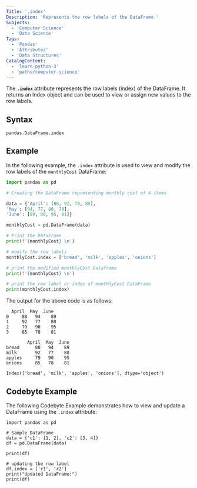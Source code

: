 ```yaml
---
Title: '.index'
Description: 'Represents the row labels of the DataFrame.'
Subjects:
  - 'Computer Science'
  - 'Data Science'
Tags:
  - 'Pandas'
  - 'Attributes'
  - 'Data Structures'
CatalogContent:
  - 'learn-python-3'
  - 'paths/computer-science'
---
```


The **`.index`** attribute represents the row labels (index) of the DataFrame. It returns an Index object and can be used to view or assign new values to the row labels.

## Syntax

```pseudo
pandas.DataFrame.index
```

## Example

In the following example, the `.index` attribute is used to view and modify the row labels of the `monthlyCost` DataFrame:

```py
import pandas as pd

# Creating the DataFrame representing monthly cost of 4 items

data = {'April': [88, 92, 79, 85],
'May': [94, 77, 90, 78],
'June': [89, 80, 95, 81]}

monthlyCost = pd.DataFrame(data)

# Print the DataFrame
print(f'{monthlyCost} \n')

# modify the row labels
monthlyCost.index = ['bread', 'milk', 'apples', 'onions']

# print the modified monthlyCost Dataframe
print(f'{monthlyCost} \n')

# print the row label or index of monthlyCost DataFrame
print(monthlyCost.index)
```

The output for the above code is as follows:

```shell
  April  May  June
0     88   94    89
1     92   77    80
2     79   90    95
3     85   78    81

        April  May  June
bread      88   94    89
milk       92   77    80
apples     79   90    95
onions     85   78    81

Index(['bread', 'milk', 'apples', 'onions'], dtype='object')
```

## Codebyte Example

The following Codebyte Example demonstrates how to view and update a DataFrame using the `.index` attribute:

```codebyte/python
import pandas as pd

# Sample DataFrame
data = {'c1': [1, 2], 'c2': [3, 4]}
df = pd.DataFrame(data)

print(df)

# updating the row label
df.index = ['r1', 'r2']
print("Updated DataFrame:")
print(df)
```
